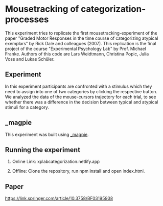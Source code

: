 # Mousetracking of categorization-processes

This experiment tries to replicate the first mousetracking-experiment of the paper "Graded Motor Responses in the time course of categorizing atypical exemplars" by Rick Dale and colleagues (2007). This replication is the final project of the course "Experimental Psychology Lab" by Prof. Michael Franke. 
Authors of this code are Lars Weidtmann, Christina Popic, Julia Voss and Lukas Schüler.  

## Experiment

In this experiment participants are confronted with a stimulus which they need to assign into one of two categories by clicking the respective button. We analyzed the data of the mouse-cursors trajectory for each trial, to see whether there was a difference in the decision between typical and atypical stimuli for a category. 


## \_magpie

This experiment was built using [\_magpie](https://magpie-ea.github.io/magpie-site/index.html). 

## Running the experiment


1. Online Link: xplabcategorization.netlify.app

2. Offline: Clone the repository, run npm install and open index.html.



## Paper

https://link.springer.com/article/10.3758/BF03195938

